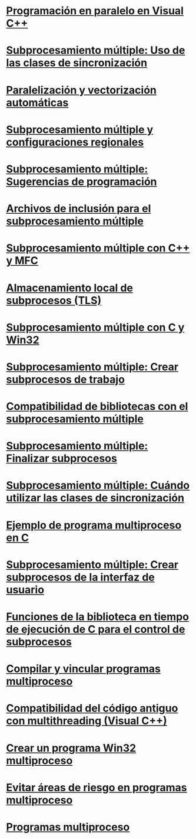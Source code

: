 # [Programación en paralelo en Visual C++](parallel-programming-in-visual-cpp.md)
# [Subprocesamiento múltiple: Uso de las clases de sincronización](multithreading-how-to-use-the-synchronization-classes.md)
# [Paralelización y vectorización automáticas](auto-parallelization-and-auto-vectorization.md)
# [Subprocesamiento múltiple y configuraciones regionales](multithreading-and-locales.md)
# [Subprocesamiento múltiple: Sugerencias de programación](multithreading-programming-tips.md)
# [Archivos de inclusión para el subprocesamiento múltiple](include-files-for-multithreading.md)
# [Subprocesamiento múltiple con C++ y MFC](multithreading-with-cpp-and-mfc.md)
# [Almacenamiento local de subprocesos (TLS)](thread-local-storage-tls.md)
# [Subprocesamiento múltiple con C y Win32](multithreading-with-c-and-win32.md)
# [Subprocesamiento múltiple: Crear subprocesos de trabajo](multithreading-creating-worker-threads.md)
# [Compatibilidad de bibliotecas con el subprocesamiento múltiple](library-support-for-multithreading.md)
# [Subprocesamiento múltiple: Finalizar subprocesos](multithreading-terminating-threads.md)
# [Subprocesamiento múltiple: Cuándo utilizar las clases de sincronización](multithreading-when-to-use-the-synchronization-classes.md)
# [Ejemplo de programa multiproceso en C](sample-multithread-c-program.md)
# [Subprocesamiento múltiple: Crear subprocesos de la interfaz de usuario](multithreading-creating-user-interface-threads.md)
# [Funciones de la biblioteca en tiempo de ejecución de C para el control de subprocesos](c-run-time-library-functions-for-thread-control.md)
# [Compilar y vincular programas multiproceso](compiling-and-linking-multithread-programs.md)
# [Compatibilidad del código antiguo con multithreading (Visual C++)](multithreading-support-for-older-code-visual-cpp.md)
# [Crear un programa Win32 multiproceso](writing-a-multithreaded-win32-program.md)
# [Evitar áreas de riesgo en programas multiproceso](avoiding-problem-areas-with-multithread-programs.md)
# [Programas multiproceso](multithread-programs.md)
